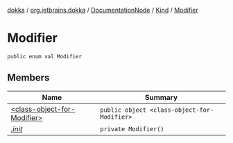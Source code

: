 [dokka](../../../../index.md) / [org.jetbrains.dokka](../../../index.md) / [DocumentationNode](../../index.md) / [Kind](../index.md) / [Modifier](index.md)

# Modifier

```
public enum val Modifier
```
## Members
| Name | Summary |
|------|---------|
|[&lt;class-object-for-Modifier&gt;](_class-object-for-Modifier_/index.md)|`public object <class-object-for-Modifier>`<br>|
|[*.init*](_init_.md)|`private Modifier()`<br>|

